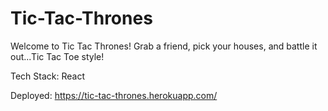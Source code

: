 # Tic-Tac-Thrones

Welcome to Tic Tac Thrones! Grab a friend, pick your houses, and battle it out...Tic Tac Toe style!

Tech Stack: React

Deployed: https://tic-tac-thrones.herokuapp.com/
